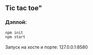## Tic tac toe"
### Дэплой: 
`npm init` <br>
`npm start` <br> <br>
Запуск на хосте и порте: 127.0.0.1:8580
